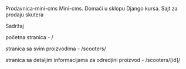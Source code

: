 Prodavnica-mini-cms
Mini-cms. Domaći u sklopu Django kursa. Sajt za prodaju skutera

Sadržaj

početna stranica - /

stranica sa svim proizvodima - /scooters/

stranica sa detaljim informacijama za odredjini proizvod - /scooters/[id]/


